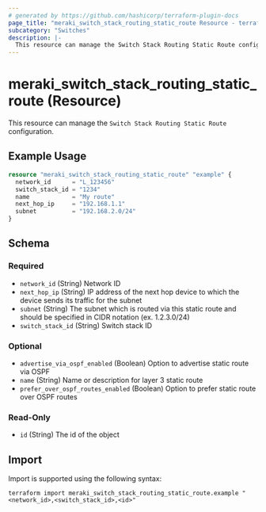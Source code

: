 ```yaml
---
# generated by https://github.com/hashicorp/terraform-plugin-docs
page_title: "meraki_switch_stack_routing_static_route Resource - terraform-provider-meraki"
subcategory: "Switches"
description: |-
  This resource can manage the Switch Stack Routing Static Route configuration.
---
```


# meraki_switch_stack_routing_static_route (Resource)

This resource can manage the `Switch Stack Routing Static Route` configuration.

## Example Usage

```terraform
resource "meraki_switch_stack_routing_static_route" "example" {
  network_id      = "L_123456"
  switch_stack_id = "1234"
  name            = "My route"
  next_hop_ip     = "192.168.1.1"
  subnet          = "192.168.2.0/24"
}
```

<!-- schema generated by tfplugindocs -->
## Schema

### Required

- `network_id` (String) Network ID
- `next_hop_ip` (String) IP address of the next hop device to which the device sends its traffic for the subnet
- `subnet` (String) The subnet which is routed via this static route and should be specified in CIDR notation (ex. 1.2.3.0/24)
- `switch_stack_id` (String) Switch stack ID

### Optional

- `advertise_via_ospf_enabled` (Boolean) Option to advertise static route via OSPF
- `name` (String) Name or description for layer 3 static route
- `prefer_over_ospf_routes_enabled` (Boolean) Option to prefer static route over OSPF routes

### Read-Only

- `id` (String) The id of the object

## Import

Import is supported using the following syntax:

```shell
terraform import meraki_switch_stack_routing_static_route.example "<network_id>,<switch_stack_id>,<id>"
```
